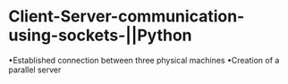 # Client-Server-communication-using-sockets-||Python 
•Established connection between three physical machines
•Creation of a parallel server
